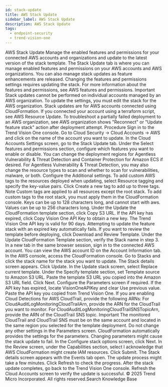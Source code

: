 ```yaml
---
id: stack-update
title: AWS Stack Update
sidebar_label: AWS Stack Update
description: AWS Stack Update
tags:
  - endpoint-security
  - trend-vision-one
---
```


 AWS Stack Update Manage the enabled features and permissions for your connected AWS accounts and organizations and update to the latest version of the stack template. The Stack Update tab is where you can manage enabled features and permissions on your AWS accounts and AWS organizations. You can also manage stack updates as feature enhancements are released. Changing the features and permissions settings requires updating the stack. For more information about the features and permissions, see AWS features and permissions. Important Stack updates cannot be performed on individual accounts managed by an AWS organization. To update the settings, you must edit the stack for the AWS organization. Stack updates are for AWS accounts connected using CloudFormation. If you connected your account using a terraform script, see AWS Resource Update. To troubleshoot a partially failed deployment to an AWS organization, see AWS organization shows "Reconnect" or "Update feature stack" action after deployment attempt. Procedure Sign in to the Trend Vision One console. Go to Cloud Security → Cloud Accounts → AWS and click on the name of the account you want to update. In the Cloud Accounts Settings screen, go to the Stack Update tab. Under the Select features and permissions section, configure which features you want to enable or disable. You can change the deployment regions for Agentless Vulnerability & Threat Detection and Container Protection for Amazon ECS if desired. For Agentless Vulnerability & Threat Detection, you may also change the resource types to scan and whether to scan for vulnerabilities, malware, or both. Configure the Additional settings. To add custom AWS tags to the resources deployed when updating, select Resource tagging and specify the key-value pairs. Click Create a new tag to add up to three tags. Note Custom tags are applied to all resources except the root stack. To add custom tags to the root stack, you must apply them in the CloudFormation console. Keys can be up to 128 characters long, and cannot start with aws. Values can be up to 256 characters long. Under the Update the CloudFormation template section, click Copy S3 URL. If the API key has expired, click Copy Vision One API Key to obtain a new key. The Trend Vision One API key is valid for 90 days. Attempting to update the feature stack with an expired key automatically fails. If you want to review the template before deploying, click Download and Review Template. Under the Update CloudFormation Template section, verify the Stack name in step 3. In a new tab in the same browser session, sign in to the connected AWS account. You can view the AWS account ID on the Account Information tab. In the AWS console, access the CloudFormation console. Go to Stacks and click the stack name for the stack you want to update. The Stack details screen appears. Click Update. In the Update stack screen, select Replace current template. Under the Specify template section, set Template source to Amazon S3 URL. Paste the template S3 URL you copied into the Amazon S3 URL field. Click Next. Configure the Parameters screen if required. If the API key has expired, locate VisionOneAPIKey and clear Use previous value. Paste the API key you copied from Trend Vision One. If you are enabling Cloud Detections for AWS CloudTrail, provide the following ARNs: For CloudAuditLogMonitoringCloudTrailArn, provide the ARN for the CloudTrail you want to monitor. For CloudAuditLogMonitoringCloudTrailSNSTopicArn, provide the ARN of the CloudTrail SNS topic. Important The monitored CloudTrail and CloudTrail SNS must be on the same account and located in the same region you selected for the template deployment. Do not change any other settings in the Parameters screen. CloudFormation automatically provides the settings for the parameters. Changing parameters might cause the stack update to fail. In the Configure stack options screen, click Next. In the Review screen, under the Capabilities section, select I acknowledge that AWS CloudFormation might create IAM resources. Click Submit. The Stack details screen appears with the Events tab open. The update process might take a few minutes. Click Refresh to check the progress. After the stack update completes, go back to the Trend Vision One console. Refresh the Cloud Accounts screen to verify the update is successful. © 2025 Trend Micro Incorporated. All rights reserved.Search Knowledge Base